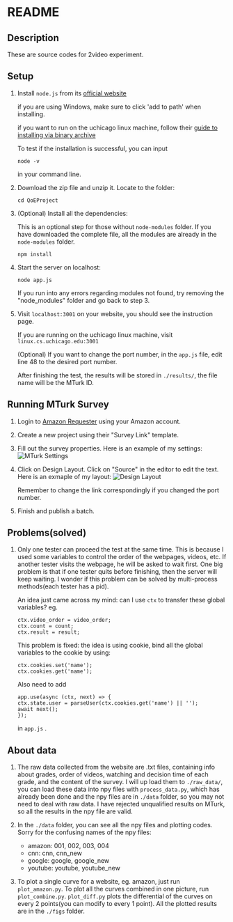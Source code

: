 # README

## Description

These are source codes for 2video experiment.

## Setup

1. Install `node.js` from its [official website](https://nodejs.org/en/download/)

   if you are using Windows, make sure to click 'add to path' when installing.

   if you want to run on the uchicago linux machine, follow their [guide to installing via binary archive](https://github.com/nodejs/help/wiki/Installation)

   To test if the installation is successful, you can input 

   ```shell
   node -v
   ```

   in your command line.

2. Download the zip file and unzip  it. Locate to the folder:

   ```shell
   cd QoEProject
   ```

3. (Optional) Install all the dependencies:

   This is an optional step for those without `node-modules` folder. If you have downloaded the complete file, all the modules are already in the `node-modules` folder.

   ```shell
   npm install
   ```

4. Start the server on localhost:

   ```shell
   node app.js
   ```

   If you run into any errors regarding modules not found, try removing the "node_modules" folder and go back to step 3.

5. Visit `localhost:3001` on your website, you should see the instruction page.

   If you are running on the uchicago linux machine, visit `linux.cs.uchicago.edu:3001`

   (Optional) If you want to change the port number, in the `app.js` file, edit line 48 to the desired port number.

   After finishing the test, the results will be stored in `./results/`, the file name will be the MTurk ID.

## Running MTurk Survey

1. Login to [Amazon Requester](https://requester.mturk.com/begin_signin) using your Amazon account.

2. Create a new project using their "Survey Link" template.

3. Fill out the survey properties. Here is an example of my settings:
   ![MTurk Settings](https://github.com/sheric98/QoEProject/blob/master/static/MTurk_Settings.png)

4. Click on Design Layout. Click on "Source" in the editor to edit the text.
   Here is an exmaple of my layout:
   ![Design Layout](https://github.com/sheric98/QoEProject/blob/master/static/Design_Layout.png)

   Remember to change the link correspondingly if you changed the port number.

5. Finish and publish a batch.

## Problems(solved)

1. Only one tester can proceed the test at the same time. This is because I used some variables to control the order of the webpages, videos, etc.
   If another tester visits the webpage, he will be asked to wait first. One big problem is that if one tester quits before finishing, then the server will keep waiting.
   I wonder if this problem can be solved by multi-process methods(each tester has a pid).

    An idea just came across my mind: can I use `ctx` to transfer these global variables? eg.
    ```
    ctx.video_order = video_order;
    ctx.count = count;
    ctx.result = result;
    ```
    This problem is fixed: the idea is using cookie, bind all the global variables to the cookie by using:
    ```
    ctx.cookies.set('name');
    ctx.cookies.get('name');
    ```
    Also need to add
    ```
    app.use(async (ctx, next) => {
    ctx.state.user = parseUser(ctx.cookies.get('name') || '');
    await next();
    });
    ```
    in `app.js` . 

## About data

1. The raw data collected from the website are .txt files, containing info about grades, order of videos, watching and decision time of each grade, and the content of the survey. I will up load them to `./raw_data/`, you can load these data into npy files with `process_data.py`, which has already been done and the npy files are in `./data` folder, so you may not need to deal with raw data. I have rejected unqualified results on MTurk, so all the results in the npy file are valid.

2. In the `./data` folder, you can see all the npy files and plotting codes. Sorry for the confusing names of the npy files:
    - amazon: 001, 002, 003, 004
    - cnn: cnn, cnn_new
    - google: google, google_new
    - youtube: youtube, youtube_new
3. To plot a single curve for a website, eg. amazon, just run `plot_amazon.py`. To plot all the curves combined in one picture, run `plot_combine.py`. `plot_diff.py` plots the differential of the curves on every 2 points(you can modify to every 1 point). All the plotted results are in the `./figs` folder.
